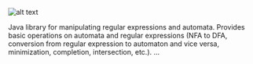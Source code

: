 
![alt text](https://i0.wp.com/etienne-boespflug.fr/wp-content/uploads/2018/10/automaton_aaba.png?resize=840%2C329&ssl=1)

Java library for manipulating regular expressions and automata.
Provides basic operations on automata and regular expressions (NFA to DFA, conversion from regular expression to automaton and vice versa, minimization, completion, intersection, etc.).
... 




